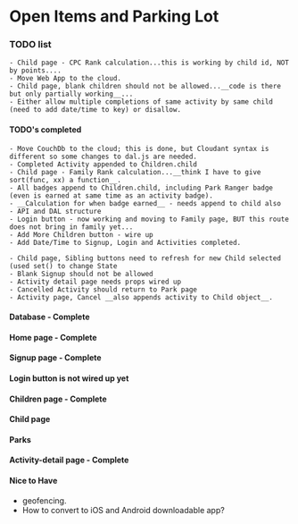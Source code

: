 # Open Items and Parking Lot

### TODO list
    - Child page - CPC Rank calculation...this is working by child id, NOT by points....
    - Move Web App to the cloud.
    - Child page, blank children should not be allowed...__code is there but only partially working__...
    - Either allow multiple completions of same activity by same child (need to add date/time to key) or disallow.
  

  #### TODO's completed
    - Move CouchDb to the cloud; this is done, but Cloudant syntax is different so some changes to dal.js are needed.
    - Completed Activity appended to Children.child
    - Child page - Family Rank calculation...__think I have to give sort(func, xx) a function__.
    - All badges append to Children.child, including Park Ranger badge (even is earned at same time as an activity badge).
    - __Calculation for when badge earned__ - needs append to child also
    - API and DAL structure
    - Login button - now working and moving to Family page, BUT this route does not bring in family yet...
    - Add More Children button - wire up
    - Add Date/Time to Signup, Login and Activities completed.

    - Child page, Sibling buttons need to refresh for new Child selected (used set() to change State
    - Blank Signup should not be allowed
    - Activity detail page needs props wired up
    - Cancelled Activity should return to Park page
    - Activity page, Cancel __also appends activity to Child object__.


#### Database - Complete

#### Home page - Complete

#### Signup page - Complete

#### Login button is not wired up yet


#### Children page - Complete

#### Child page

#### Parks

#### Activity-detail page - Complete



#### Nice to Have
  - geofencing.
  - How to convert to iOS and Android downloadable app?
